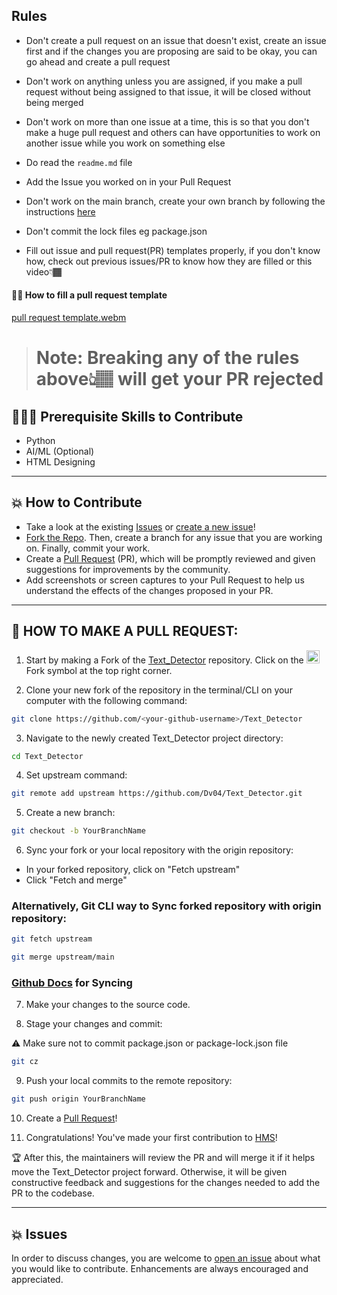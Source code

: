 ## Rules

- Don't create a pull request on an issue that doesn't exist, create an issue first and if the changes you are proposing are said to be okay, you can go ahead and create a pull request

- Don't work on anything unless you are assigned, if you make a pull request without being assigned to that issue, it will be closed without being merged

- Don't work on more than one issue at a time, this is so that you don't make a huge pull request and others can have opportunities to work on another issue while you work on something else

- Do read the `readme.md` file

- Add the Issue you worked on in your Pull Request 

- Don't work on the main branch, create your own branch by following the instructions [here](https://github.com/Dv04/Text_Detector/blob/main/CONTRIBUTING.md#-how-to-make-a-pull-request)

- Don't commit the lock files eg package.json

- Fill out issue and pull request(PR) templates properly, if you don't know how, check out previous issues/PR to know how they are filled or this video👇🏾

#### 👌🏾 How to fill a pull request template
[pull request template.webm](https://user-images.githubusercontent.com/78784850/195570788-05a6fe61-a9a3-4abe-ae17-936ffd6ea171.webm)

> # Note: Breaking any of the rules above👆🏽 will get your PR rejected

## 👩🏽‍💻 Prerequisite Skills to Contribute

- Python
- AI/ML (Optional)
- HTML Designing

---

## 💥 How to Contribute

- Take a look at the existing [Issues](https://github.com/Dv04/Text_Detector/issues) or [create a new issue](https://github.com/Dv04/Text_Detector/issues/new/choose)!
- [Fork the Repo](https://github.com/Dv04/Text_Detector/fork). Then, create a branch for any issue that you are working on. Finally, commit your work.
- Create a [Pull Request](https://github.com/Dv04/Text_Detector/compare) (PR), which will be promptly reviewed and given suggestions for improvements by the community.
- Add screenshots or screen captures to your Pull Request to help us understand the effects of the changes proposed in your PR.

---

## 🌟 HOW TO MAKE A PULL REQUEST:

1. Start by making a Fork of the [Text_Detector](https://github.com/Dv04/Text_Detector) repository. Click on the <a href="https://github.com/Dv04/Text_Detector/fork"><img src="https://i.imgur.com/G4z1kEe.png" height="21" width="21"></a>Fork symbol at the top right corner.

2. Clone your new fork of the repository in the terminal/CLI on your computer with the following command:

```bash
git clone https://github.com/<your-github-username>/Text_Detector
```

3. Navigate to the newly created Text_Detector project directory:

```bash
cd Text_Detector
```

4. Set upstream command:

```bash
git remote add upstream https://github.com/Dv04/Text_Detector.git
```

5. Create a new branch:

```bash
git checkout -b YourBranchName
```

6. Sync your fork or your local repository with the origin repository:

- In your forked repository, click on "Fetch upstream"
- Click "Fetch and merge"

### Alternatively, Git CLI way to Sync forked repository with origin repository:

```bash
git fetch upstream
```

```bash
git merge upstream/main
```

### [Github Docs](https://docs.github.com/en/github/collaborating-with-pull-requests/addressing-merge-conflicts/resolving-a-merge-conflict-on-github) for Syncing

7. Make your changes to the source code.

8. Stage your changes and commit:

⚠️ Make sure not to commit package.json or package-lock.json file

```bash
git cz
```

9. Push your local commits to the remote repository:

```bash
git push origin YourBranchName
```

10. Create a [Pull Request](https://help.github.com/en/github/collaborating-with-issues-and-pull-requests/creating-a-pull-request)!

11. Congratulations! You've made your first contribution to [HMS](https://github.com/Dv04/Text_Detector/graphs/contributors)!

🏆 After this, the maintainers will review the PR and will merge it if it helps move the Text_Detector project forward. Otherwise, it will be given constructive feedback and suggestions for the changes needed to add the PR to the codebase.

---

## 💥 Issues

In order to discuss changes, you are welcome to [open an issue](https://github.com/Dv04/Text_Detector/issues/new/choose) about what you would like to contribute. Enhancements are always encouraged and appreciated.